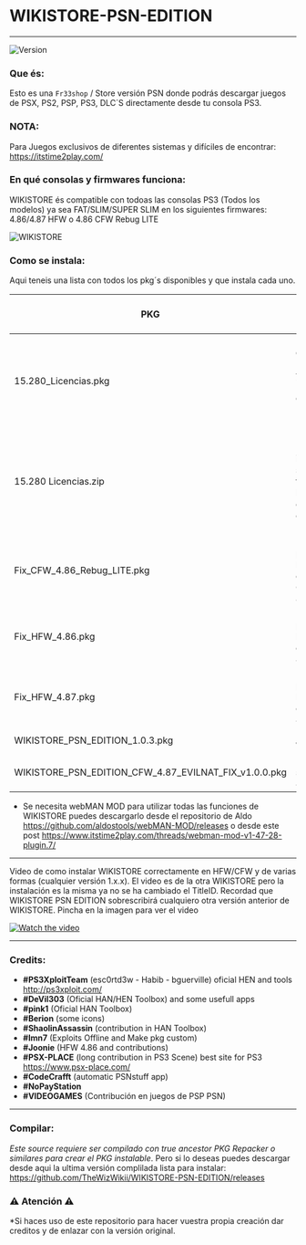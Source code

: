 # WIKISTORE-PSN-EDITION
---
![Version](https://img.shields.io/badge/Version-1.0.3-brightgreen.svg)

### Que és:

Esto es una `Fr33shop` / Store versión PSN donde podrás descargar juegos de PSX, PS2, PSP, PS3, DLC´S directamente desde tu consola PS3.

### NOTA:
Para Juegos exclusivos de diferentes sistemas y difíciles de encontrar: https://itstime2play.com/

### En qué consolas y firmwares funciona:

WIKISTORE és compatible con todoas las consolas PS3 (Todos los modelos) ya sea FAT/SLIM/SUPER SLIM en los
siguientes firmwares: 4.86/4.87 HFW o 4.86 CFW Rebug LITE

![WIKISTORE](https://i.imgur.com/nteXg72.png)

### Como se instala:


Aqui teneis una lista con todos los pkg´s disponibles y que instala cada uno.


| PKG | Que instala cada uno de estos PKG |
| ------ | ------ |
| 15.280_Licencias.pkg | Instala el pack de licencias PSN de Juegos y DLCs de PS3, PS2, PSX, PSP de toda la vida (No Recomendado) |
| 15.280 Licencias.zip | Pack de Licencias a instalar por separado de forma manual a la carpeta exdata del USB o HDD (Recomendado) |
| Fix_CFW_4.86_Rebug_LITE.pkg | Instala un fix para visualizar la store en la consola solo CFW Rebug 4.86 LITE |
| Fix_HFW_4.86.pkg | Instala un fix para visualizar la store en la consola solo 4.86 HFW/HEN |
| Fix_HFW_4.87.pkg | Instala un fix para visualizar la store en la consola solo 4.87 HFW/HEN |
| WIKISTORE_PSN_EDITION_1.0.3.pkg | Instalador WIKISTORE |
| WIKISTORE_PSN_EDITION_CFW_4.87_EVILNAT_FIX_v1.0.0.pkg | Instalador + Fix solo para CFW 4.87 EVILNAT |


- Se necesita webMAN MOD para utilizar todas las funciones de WIKISTORE puedes descargarlo desde el repositorio de Aldo https://github.com/aldostools/webMAN-MOD/releases o desde este post https://www.itstime2play.com/threads/webman-mod-v1-47-28-plugin.7/

---

Video de como instalar WIKISTORE correctamente en HFW/CFW y de varias formas (cualquier versión 1.x.x). El video es de la otra WIKISTORE pero la instalación es la misma ya no se ha cambiado el TitleID. Recordad que WIKISTORE PSN EDITION sobrescribirá cualquiero otra versión anterior de WIKISTORE. Pincha en la imagen para ver el video

[![Watch the video](https://img.youtube.com/vi/Fun_KCq8B5k/maxresdefault.jpg)](https://youtu.be/Fun_KCq8B5k)

---
### Credits:

- **#PS3XploitTeam** (esc0rtd3w - Habib - bguerville) oficial HEN and tools http://ps3xploit.com/
- **#DeVil303** (Oficial HAN/HEN Toolbox) and some usefull apps
- **#pink1** (Oficial HAN Toolbox)
- **#Berion** (some icons)
- **#ShaolinAssassin** (contribution in HAN Toolbox)
- **#lmn7** (Exploits Offline and Make pkg custom)
- **#Joonie** (HFW 4.86 and contributions)
- **#PSX-PLACE** (long contribution in PS3 Scene) best site for PS3 https://www.psx-place.com/
- **#CodeCrafft** (automatic PSNstuff app)
- **#NoPayStation** 
- **#VIDEOGAMES** (Contribución en juegos de PSP PSN)

---

### Compilar:

*Este source requiere ser compilado con true ancestor PKG Repacker o similares para crear el PKG instalable*. Pero si lo deseas puedes descargar desde aqui la ultima versión complilada lista para instalar: https://github.com/TheWizWikii/WIKISTORE-PSN-EDITION/releases

### ⚠️ Atención ⚠️

*Si haces uso de este repositorio para hacer vuestra propia creación dar creditos y de enlazar con la versión original.




